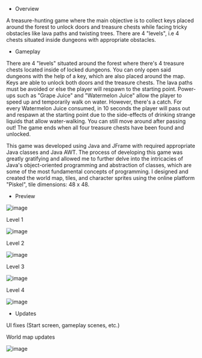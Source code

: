 - Overview

A treasure-hunting game where the main objective is to collect keys placed around the forest to unlock doors and treasure chests while facing tricky obstacles like lava paths and twisting trees. There are 4 "levels", i.e 4 chests situated inside dungeons with appropriate obstacles.

- Gameplay

There are 4 "levels" situated around the forest where there's 4 treasure chests located inside of locked dungeons. You can only open said dungeons with the help of a key, which are also placed around the map. Keys are able to unlock both doors and the treasure chests. The lava paths must be avoided or else the player will respawn to the starting point. Power-ups such as "Grape Juice" and "Watermelon Juice" allow the player to speed up and temporarily walk on water. However, there's a catch. For every Watermelon Juice consumed, in 10 seconds the player will pass out and respawn at the starting point due to the side-effects of drinking strange liquids that allow water-walking. You can still move around after passing out! The game ends when all four treasure chests have been found and unlocked.

This game was developed using Java and JFrame with required appropriate Java classes and Java AWT. The process of developing this game was greatly gratifying and allowed me to further delve into the intricacies of Java's object-oriented programming and abstraction of classes, which are some of the most fundamental concepts of programming. I designed and created the world map, tiles, and character sprites using the online platform "Piskel", tile dimensions: 48 x 48.

- Preview

![image](https://github.com/user-attachments/assets/211cbd0d-a424-4315-8bce-d3f4b1fd9676)

Level 1

![image](https://github.com/user-attachments/assets/de10635a-1980-43ba-85f2-835700c8d554)

Level 2

![image](https://github.com/user-attachments/assets/a44027e6-1bdb-4d91-b97c-98e30a0720be)

Level 3

![image](https://github.com/user-attachments/assets/7772a7ee-85bd-4be4-8ee4-edacf079c5e0)

Level 4

![image](https://github.com/user-attachments/assets/e048e34b-a9d0-4f75-a47c-9d94dda1685f)


- Updates

UI fixes (Start screen, gameplay scenes, etc.)

World map updates

![image](https://github.com/user-attachments/assets/94d2df6c-21b9-48b7-ab1b-41f504f44ae4)

